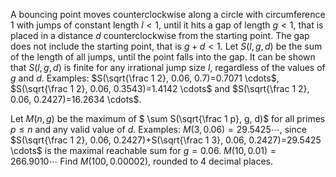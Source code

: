 A bouncing point moves counterclockwise along a circle with circumference $1$ with jumps of constant length $l \lt 1$, until it hits a gap of length $g \lt 1$, that is placed in a distance $d$ counterclockwise from the starting point. The gap does not include the starting point, that is $g+d \lt 1$.
Let $S(l,g,d)$ be the sum of the length of all jumps, until the point falls into the gap. It can be shown that $S(l,g,d)$ is finite for any irrational jump size $l$, regardless of the values of $g$ and $d$.
Examples: 
$S(\sqrt{\frac 1 2}, 0.06, 0.7)=0.7071 \cdots$, $S(\sqrt{\frac 1 2}, 0.06, 0.3543)=1.4142 \cdots$ and  $S(\sqrt{\frac 1 2}, 0.06, 0.2427)=16.2634 \cdots$.

Let $M(n, g)$ be the maximum of $ \sum S(\sqrt{\frac 1 p}, g, d)$ for all primes $p \le n$ and any valid value of $d$.
Examples:
$M(3, 0.06) =29.5425 \cdots$, since $S(\sqrt{\frac 1 2}, 0.06, 0.2427)+S(\sqrt{\frac 1 3}, 0.06, 0.2427)=29.5425 \cdots$ is the maximal reachable sum for $g=0.06$. 
$M(10, 0.01)=266.9010 \cdots$ 
Find $M(100, 0.00002)$, rounded to $4$ decimal places.